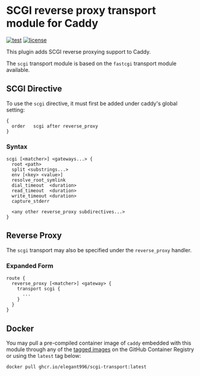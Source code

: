 SCGI reverse proxy transport module for Caddy
===============================================
[![test](https://github.com/Elegant996/scgi-transport/actions/workflows/test.yml/badge.svg?branch=main)](https://github.com/Elegant996/scgi-transport/actions/workflows/test.yml)
[![license](https://img.shields.io/badge/license-Apache%202.0-blue)](https://github.com/Elegant996/scgi-transport/blob/main/LICENSE)

This plugin adds SCGI reverse proxying support to Caddy.

The `scgi` transport module is based on the `fastcgi` transport module available.


SCGI Directive
-----------------------------------------------
To use the `scgi` directive, it must first be added under caddy's global setting:
```
{
  order   scgi after reverse_proxy
}
```

### Syntax ###
```
scgi [<matcher>] <gateways...> {
  root <path>
  split <substrings...>
  env [<key> <value>]
  resolve_root_symlink
  dial_timeout  <duration>
  read_timeout  <duration>
  write_timeout <duration>
  capture_stderr

  <any other reverse_proxy subdirectives...>
}
```

Reverse Proxy
-----------------------------------------------
The `scgi` transport may also be specified under the `reverse_proxy` handler.

### Expanded Form ###
```
route {
  reverse_proxy [<matcher>] <gateway> {
    transport scgi {
      ...
    }
  }
} 
```

Docker
-----------------------------------------------
You may pull a pre-compiled container image of `caddy` embedded with this module through any of the [tagged images](https://github.com/Elegant996/scgi-transport/pkgs/container/scgi-transport) on the GitHub Container Registry or using the `latest` tag below:

```
docker pull ghcr.io/elegant996/scgi-transport:latest
```